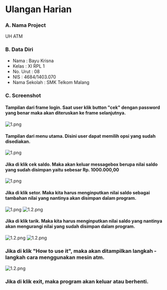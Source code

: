 # Ulangan Harian
### A. Nama Project 
UH ATM

### B. Data Diri
- Nama          : Bayu Krisna
- Kelas         : XI RPL 1
- No. Urut      : 08
- NIS           : 4684/1403.070
- Nama Sekolah  : SMK Telkom Malang

### C. Screenshot
#### Tampilan dari frame login. Saat user klik button "cek" dengan password yang benar maka akan diteruskan ke frame selanjutnya.
![1.png](https://s22.postimg.org/ljku86ksx/login.png)

#### Tampilan dari menu utama. Disini user dapat memilih opsi yang sudah disediakan.
![1.png](https://s8.postimg.org/s6swpxi91/menu.png)

#### Jika di klik cek saldo. Maka akan keluar messagebox berupa nilai saldo yang sudah disimpan yaitu sebesar Rp. 1000.000,00
![1.png](https://s15.postimg.org/bnu0e49q3/saldo.png)

#### Jika di klik setor. Maka kita harus menginputkan nilai saldo sebagai tambahan nilai yang nantinya akan disimpan dalam program.
![1.png](https://s23.postimg.org/4t9064ka3/setor1.png)
![1.2.png](https://s3.postimg.org/fxpbcsj8j/setor2.png)

#### Jika di klik tarik. Maka kita harus menginputkan nilai saldo yang nantinya akan mengurangi nilai yang sudah disimpan dalam program.
![1.2.png](https://s17.postimg.org/fciomv0sf/tarik1.png)
![1.2.png](https://s16.postimg.org/czj2r7qit/tarik2.png)

### Jika di klik "How to use it", maka akan ditampilkan langkah - langkah cara menggunakan mesin atm.
![1.2.png](https://s18.postimg.org/5ytix1g09/info.png)

### Jika di klik exit, maka program akan keluar atau berhenti.
